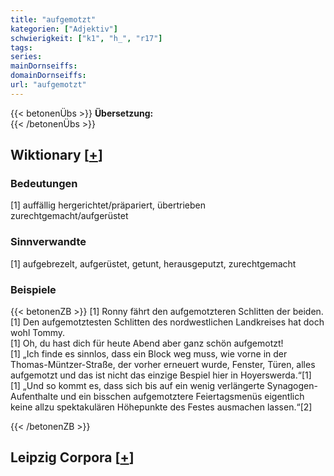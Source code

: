 ```yaml
---
title: "aufgemotzt"
kategorien: ["Adjektiv"]
schwierigkeit: ["k1", "h_", "r17"]
tags:
series:
mainDornseiffs:
domainDornseiffs:
url: "aufgemotzt"
---
```


{{< betonenÜbs >}}
**Übersetzung:**  
{{< /betonenÜbs >}}

## Wiktionary [[+](https://de.wiktionary.org/wiki/aufgemotzt)]

### Bedeutungen
[1] auffällig hergerichtet/präpariert, übertrieben zurechtgemacht/aufgerüstet  

### Sinnverwandte
[1] aufgebrezelt, aufgerüstet, getunt, herausgeputzt, zurechtgemacht  

### Beispiele
{{< betonenZB >}}
[1] Ronny fährt den aufgemotzteren Schlitten der beiden.  
[1] Den aufgemotztesten Schlitten des nordwestlichen Landkreises hat doch wohl Tommy.  
[1] Oh, du hast dich für heute Abend aber ganz schön aufgemotzt!  
[1] „Ich finde es sinnlos, dass ein Block weg muss, wie vorne in der Thomas-Müntzer-Straße, der vorher erneuert wurde, Fenster, Türen, alles aufgemotzt und das ist nicht das einzige Bespiel hier in Hoyerswerda.“[1]  
[1] „Und so kommt es, dass sich bis auf ein wenig verlängerte Synagogen-Aufenthalte und ein bisschen aufgemotztere Feiertagsmenüs eigentlich keine allzu spektakulären Höhepunkte des Festes ausmachen lassen.“[2]  

{{< /betonenZB >}}

## Leipzig Corpora [[+](https://corpora.uni-leipzig.de/en/res?word=aufgemotzt&corpusId=deu_newscrawl-public_2018)]

